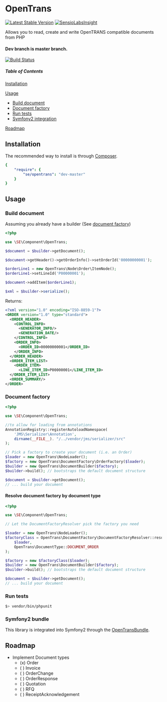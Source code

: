 OpenTrans
=========

[![Latest Stable Version](https://poser.pugx.org/se/opentrans/v/stable.png)](https://packagist.org/packages/se/opentrans) [![SensioLabsInsight](https://insight.sensiolabs.com/projects/4a0d246b-2d30-4c46-8161-a85c39ec5e7d/mini.png)](https://insight.sensiolabs.com/projects/4a0d246b-2d30-4c46-8161-a85c39ec5e7d)

Allows you to read, create and write OpenTRANS compatible documents from PHP


#### Dev branch is master branch.

[![Build Status](https://api.travis-ci.org/sveneisenschmidt/opentrans.png?branch=master)](https://travis-ci.org/svenseisenschmidt/opentrans)


##### Table of Contents

[Installation](#installation)

[Usage](#usage)

* [Build document](#builder)
* [Document factory](#factory)
* [Run tests](#tests)
* [Symfony2 integration](#bundle)

[Roadmap](#roadmap)

<a name="installation"></a>
## Installation

The recommended way to install is through [Composer](http://getcomposer.org).

```yaml
{
    "require": {
        "se/opentrans": "dev-master"
    }
}
```

<a name="usage"></a>

## Usage

<a name="builder"></a>
### Build document

Assuming you already have a builder (See [document factory](#factory))

``` php
<?php

use \SE\Component\OpenTrans;

$document = $builder->getDocument();

$document->getHeader()->getOrderInfo()->setOrderId('00000000001');

$orderLine1 = new OpenTrans\Node\Order\ItemNode();
$orderLine1->setLineId('P00000001');

$document->addItem($orderLine1);

$xml = $builder->serialize();

```

Returns:

``` xml
<?xml version="1.0" encoding="ISO-8859-1"?>
<ORDER version="1.0" type="standard">
  <ORDER_HEADER>
    <CONTROL_INFO>
      <GENERATOR_INFO/>
      <GENERATION_DATE/>
    </CONTROL_INFO>
    <ORDER_INFO>
      <ORDER_ID>00000000001</ORDER_ID>
    </ORDER_INFO>
  </ORDER_HEADER>
  <ORDER_ITEM_LIST>
    <ORDER_ITEM>
      <LINE_ITEM_ID>P00000001</LINE_ITEM_ID>
  </ORDER_ITEM_LIST>
  <ORDER_SUMMARY/>
</ORDER>
```


<a name="factory"></a>
### Document factory

``` php
<?php

use \SE\Component\OpenTrans;

//to allow for loading from annotations
AnnotationRegistry::registerAutoloadNamespace(
    'JMS\Serializer\Annotation',
    dirname(__FILE__). "/../vendor/jms/serializer/src"
);

// Pick a factory to create your document (i.e. an Order)
$loader = new OpenTrans\NodeLoader();
$factory = new OpenTrans\DocumentFactory\OrderFactory($loader);
$builder = new OpenTrans\DocumentBuilder($factory);
$builder->build(); // bootstraps the default document structure

$document = $builder->getDocument();
// ... build your document

```

#### Resolve document factory by document type

``` php
<?php

use \SE\Component\OpenTrans;

// Let the DocumentFactoryResolver pick the factory you need

$loader = new OpenTrans\NodeLoader();
$factoryClass = OpenTrans\DocumentFactory\DocumentFactoryResolver::resolveFactory(
    $loader,
    OpenTrans\DocumentType::DOCUMENT_ORDER
);

$factory = new $factoryClass($loader);
$builder = new OpenTrans\DocumentBuilder($factory);
$builder->build(); // bootstraps the default document structure

$document = $builder->getDocument();
// ... build your document

```

<a name="tests"></a>
### Run tests
``` bash
$> vendor/bin/phpunit
```

<a name="bundle"></a>
### Symfony2 bundle

This library is integrated into Symfony2 through the [OpenTransBundle](https://github.com/sveneisenschmidt/opentrans-bundle).


<a name="roadmap"></a>
## Roadmap

* Implement Document types
    * (x) Order
    * (  ) Invoice
    * (  ) OrderChange
    * (  ) OrderResponse
    * (  ) Quotation
    * (  ) RFQ
    * (  ) ReceiptAcknowledgement
